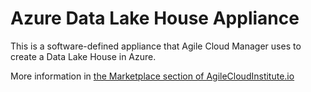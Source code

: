 # Azure Data Lake House Appliance  

This is a software-defined appliance that Agile Cloud Manager uses to create a Data Lake House in Azure.  

More information in [the Marketplace section of AgileCloudInstitute.io](https://agilecloudinstitute.io/marketplace)
